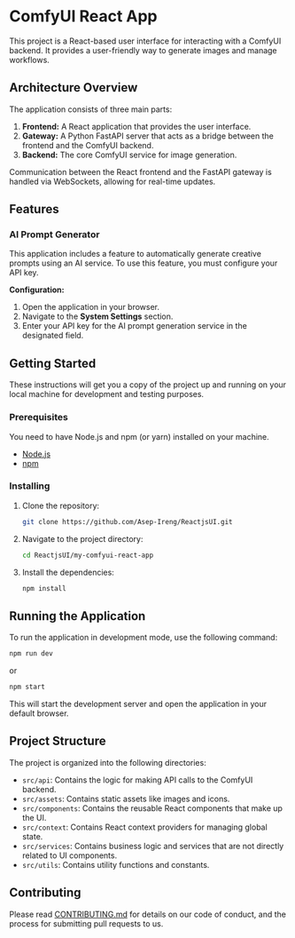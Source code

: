 # ComfyUI React App

This project is a React-based user interface for interacting with a ComfyUI backend. It provides a user-friendly way to generate images and manage workflows.

## Architecture Overview

The application consists of three main parts:

1.  **Frontend:** A React application that provides the user interface.
2.  **Gateway:** A Python FastAPI server that acts as a bridge between the frontend and the ComfyUI backend.
3.  **Backend:** The core ComfyUI service for image generation.

Communication between the React frontend and the FastAPI gateway is handled via WebSockets, allowing for real-time updates.

## Features

### AI Prompt Generator

This application includes a feature to automatically generate creative prompts using an AI service. To use this feature, you must configure your API key.

**Configuration:**

1.  Open the application in your browser.
2.  Navigate to the **System Settings** section.
3.  Enter your API key for the AI prompt generation service in the designated field.

## Getting Started

These instructions will get you a copy of the project up and running on your local machine for development and testing purposes.

### Prerequisites

You need to have Node.js and npm (or yarn) installed on your machine.

*   [Node.js](https://nodejs.org/)
*   [npm](https://www.npmjs.com/get-npm)

### Installing

1.  Clone the repository:
    ```sh
    git clone https://github.com/Asep-Ireng/ReactjsUI.git
    ```
2.  Navigate to the project directory:
    ```sh
    cd ReactjsUI/my-comfyui-react-app
    ```
3.  Install the dependencies:
    ```sh
    npm install
    ```

## Running the Application

To run the application in development mode, use the following command:

```sh
npm run dev
```

or

```sh
npm start
```

This will start the development server and open the application in your default browser.

## Project Structure

The project is organized into the following directories:

*   `src/api`: Contains the logic for making API calls to the ComfyUI backend.
*   `src/assets`: Contains static assets like images and icons.
*   `src/components`: Contains the reusable React components that make up the UI.
*   `src/context`: Contains React context providers for managing global state.
*   `src/services`: Contains business logic and services that are not directly related to UI components.
*   `src/utils`: Contains utility functions and constants.

## Contributing

Please read [CONTRIBUTING.md](https://gist.github.com/PurpleBooth/b24679402957c63ec426) for details on our code of conduct, and the process for submitting pull requests to us.
